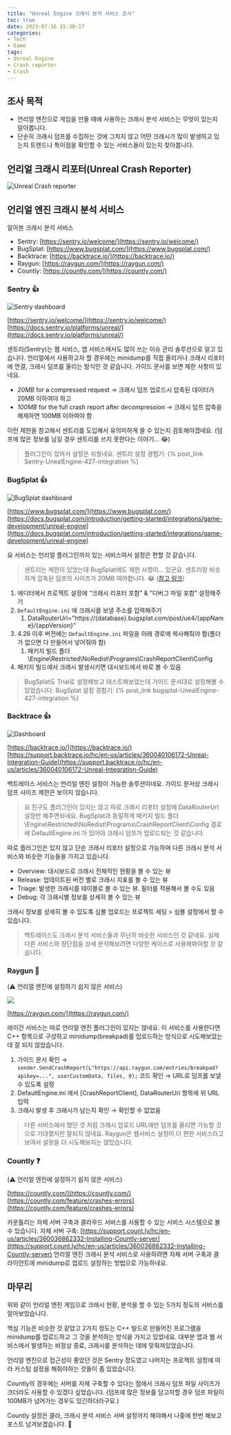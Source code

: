 ```yaml
---
title: "Unreal Engine 크래시 분석 서비스 조사"
toc: true
date: 2023-07-16 15:30:17
categories:
- Tech
- Game
tags:
- Unreal Engine
- Crash reporter
- Crash
---
```


## 조사 목적

- 언리얼 엔진으로 게임을 만들 때에 사용하는 크래시 분석 서비스는 무엇이 있는지 알아봅니다.
- 단순히 크래시 덤프를 수집하는 것에 그치지 않고 어떤 크래시가 많이 발생하고 있는지 트렌드나 특이점을 확인할 수 있는 서비스들이 있는지 찾아봅니다.

## 언리얼 크래시 리포터(Unreal Crash Reporter)

![Unreal Crash reporter](https://docs.unrealengine.com/5.0/Images/designing-visuals-rendering-and-graphics/rendering-optimization/fix-a-gpu-crash/render-core-crash.webp)

## 언리얼 엔진 크래시 분석 서비스

알아본 크래시 분석 서비스

- Sentry: [https://sentry.io/welcome/](https://sentry.io/welcome/)
- BugSplat: [https://www.bugsplat.com/](https://www.bugsplat.com/)
- Backtrace: [https://backtrace.io/](https://backtrace.io/)
- Raygun: [https://raygun.com/](https://raygun.com/)
- Countly: [https://countly.com/](https://countly.com/)

### Sentry 👍

![Sentry dashboard](https://docs.sentry.io/static/417f0fbf2900c7e2769ffcffb93e25e4/c1b63/attachments-list-example.png)

[https://sentry.io/welcome/](https://sentry.io/welcome/)
[https://docs.sentry.io/platforms/unreal/](https://docs.sentry.io/platforms/unreal/)


센트리(Sentry)는 웹 서비스, 앱 서비스에서도 많이 쓰는 이슈 관리 솔루션으로 알고 있습니다.
언리얼에서 사용하고자 할 경우에는 minidump를 직접 올리거나 크래시 리포터에 연결, 크래시 덤프를 올리는 방식인 것 같습니다.
가이드 문서를 보면 제한 사항이 있네요.

- *20MB* for a compressed request → 크래시 덤프 업로드시 압축된 데이터가 20MB 이하여야 하고
- *100MB* for the full crash report after decompression → 크래시 덤프 압축을 해제하면 100MB 이하여야 함

이런 제한을 참고해서 센트리를 도입해서 유의미하게 쓸 수 있는지 검토해야겠네요.
(덤프에 많은 정보를 남길 경우 센트리를 쓰지 못한다는 이야기… 😂)

> 플러그인이 있어서 설정은 쉬웠네요.
> 센트리 설정 경험기: {% post_link Sentry-UnealEngine-427-integration %}

### BugSplat 👍

![BugSplat dashboard](https://user-images.githubusercontent.com/2646053/239029615-e577b6e9-4b8e-4b9a-8a56-556909c58069.png)

[https://www.bugsplat.com/](https://www.bugsplat.com/)
[https://docs.bugsplat.com/introduction/getting-started/integrations/game-development/unreal-engine](https://docs.bugsplat.com/introduction/getting-started/integrations/game-development/unreal-engine)


요 서비스는 언리얼 플러그인까지 있는 서비스여서 설정은 편할 것 같습니다.

> 센트리는 제한이 있었는데 BugSplat에도 제한 사항이… 있군요.
> 센트리랑 비슷하게 압축된 덤프의 사이즈가 20MB 여야합니다. 😂 ([참고 링크](https://docs.bugsplat.com/introduction/getting-started/troubleshooting#the-crash-being-uploaded-is-too-large))

1. 에디터에서 프로젝트 설정에 “크래시 리포터 포함” & “디버그 파일 포함” 설정해주기
2. `DefaultEngine.ini` 에 크래시를 보낼 주소를 입력해주기
    1. DataRouterUrl="https://{database}.bugsplat.com/post/ue4/{appName}/{appVersion}”
3. 4.26 이후 버전에는 `DefaultEngine.ini` 파일을 아래 경로에 복사해줘야 함(폴더가 없으면 다 만들어서 넣어줘야 함)
    1. 패키지 빌드 폴더\Engine\Restricted\NoRedist\Programs\CrashReportClient\Config
4. 패키지 빌드에서 크래시 발생시키면 대시보드에서 바로 볼 수 있음

> BugSplat도 Trial로 설정해보고 테스트해보았는데 가이드 문서대로 설정해볼 수 있었습니다.
> BugSplat 설정 경험기: {% post_link bugsplat-UnealEngine-427-integration %}


### Backtrace 👍

![Dashboard](https://docs.saucelabs.com/img/error-reporting/console-views/project-overview.png)

[https://backtrace.io/](https://backtrace.io/)
[https://support.backtrace.io/hc/en-us/articles/360040106172-Unreal-Integration-Guide](https://support.backtrace.io/hc/en-us/articles/360040106172-Unreal-Integration-Guide)

백트레이스 서비스는 언리얼 엔진 설정이 가능한 솔루션이네요.
가이드 문서상 크래시 덤프 사이즈 제한은 보이지 않습니다.

> 요 친구도 플러그인이 있지는 않고 따로 크래시 리포터 설정에 DataRouterUrl 설정만 해주면되네요.
> BugSplat과 동일하게 패키지 빌드 폴더\Engine\Restricted\NoRedist\Programs\CrashReportClient\Config 경로에 DefaultEngine.ini 가 있어야 크래시 덤프가 업로드되는 것 같습니다.

따로 플러그인은 있지 않고 단순 크래시 리포터 설정으로 가능하며 다른 크래시 분석 서비스와 비슷한 기능들을 가지고 있습니다.

- Overview: 대시보드로 크래시 전체적인 현황을 볼 수 있는 뷰
- Release: 업데이트된 버전 별로 크래시 지표를 볼 수 있는 뷰
- Triage: 발생한 크래시를 테이블로 볼 수 있는 뷰. 필터를 적용해서 볼 수도 있음
- Debug: 각 크래시별 정보를 상세히 볼 수 있는 뷰

크래시 정보를 상세히 볼 수 있도록 심볼 업로드는 프로젝트 세팅 > 심볼 설정에서 할 수 있습니다.

> 백트레이스도 크래시 분석 서비스들과 무난히 비슷한 서비스인 것 같네요.
> 실제 다른 서비스와 장단점을 상세 분석해보려면 다양한 케이스로 사용해봐야할 것 같습니다.

### Raygun 🤔

(⚠ 언리얼 엔진에 설정하기 쉽지 않은 서비스)

![](https://assets-global.website-files.com/5e2701b416b6d176f5007781/6128362ce8fda22987a2b37e_CR-1_%402x.png)

[https://raygun.com/](https://raygun.com/)

레이건 서비스는 따로 언리얼 엔진 플러그인이 있지는 않네요.
이 서비스를 사용한다면 C++ 항목으로 구성하고 minidump(breakpad)를 업로드하는 방식으로 시도해보았는데 잘 되지 않았습니다.

1. 가이드 문서 확인 → `sender.SendCrashReport(L"https://api.raygun.com/entries/breakpad?apikey=...", userCustomData, files, 0);` 코드 확인 → URL로 덤프를 보낼 수 있도록 설정
2. DefaultEngine.ini 에서 [CrashReportClient], DataRouterUrl 항목에 위 URL 입력
3. 크래시 발생 후 크래시가 남는지 확인 → 확인할 수 없었음

> 다른 서비스에서 했던 것 처럼 크래시 업로드 URL에만 덤프를 올리면 가능할 것으로 기대했지만 잘되지 않네요.
> Raygun은 웹서비스 설정이 더 편한 서비스라고 보여서 설정을 더 시도해보지는 않았습니다.

### Countly ❓

(⚠ 언리얼 엔진에 설정하기 쉽지 않은 서비스)

[https://countly.com/](https://countly.com/)
[https://countly.com/feature/crashes-errors](https://countly.com/feature/crashes-errors)

카운틀리는 자체 서버 구축과 클라우드 서비스를 사용할 수 있는 서비스 시스템으로 볼 수 있습니다.
자체 서버 구축: [https://support.count.ly/hc/en-us/articles/360036862332-Installing-Countly-server](https://support.count.ly/hc/en-us/articles/360036862332-Installing-Countly-server)
언리얼 엔진 크래시 분석 서비스로 사용하려면 자체 서버 구축과 클라이언트에 minidump로 업로드 설정하는 방법으로 가능하네요.

## 마무리

위와 같이 언리얼 엔진 게임으로 크래시 현황, 분석을 할 수 있는 5가지 정도의 서비스를 알아보았습니다.

핵심 기능은 비슷한 것 같았고 2가지 정도는 C++ 빌드로 만들어진 프로그램을 minidump를 업로드하고 그 것을 분석하는 방식을 가지고 있었네요.
대부분 앱과 웹 서비스에서 발생하는 비정상 종료, 크래시를 분석하는 데에 맞춰져있었습니다.

언리얼 엔진으로 접근성이 좋았던 것은 Sentry 정도였고 나머지는 프로젝트 설정에 따라 커스텀 설정을 해줘야하는 것들이 좀 있었습니다.

Countly의 경우에는 서버를 자체 구축할 수 있다는 점에서 크래시 덤프 파일 사이즈가 크더라도 사용할 수 있겠다 싶었습니다.
(덤프에 많은 정보를 담고자할 경우 덤프 파일이 100MB가 넘어가는 경우도 있긴하더라구요.)

Countly 설정은 클라, 크래시 분석 서비스 서버 설정까지 해야해서 나중에 한번 해보고 포스트 남겨보겠습니다. 👋